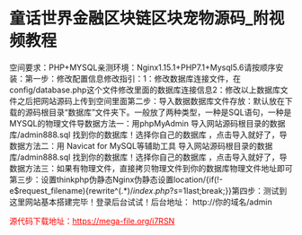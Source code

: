 # 童话世界金融区块链区块宠物源码_附视频教程

空间要求：PHP+MYSQL亲测环境：Nginx1.15.1+PHP7.1+Mysql5.6请按顺序安装：第一步：修改配置信息修改指引：1：修改数据库连接文件，在 config/database.php这个文件修改里面的数据库连接信息2：修改以上数据库文件之后把网站源码上传到空间里面第二步：导入数据数据库文件存放：默认放在下载的源码根目录“数据库”文件夹下。一般放了两种类型，一种是SQL语句，一种是MYSQL的物理文件导数据方法一：用phpMyAdmin 导入网站源码根目录的数据库/admin888.sql 找到你的数据库！选择你自己的数据库 ，点击导入就好了，导数据方法二：用 Navicat for MySQL等辅助工具 导入网站源码根目录的数据库/admin888.sql 找到你的数据库！选择你自己的数据库 ，点击导入就好了，导数据方法三：如果有物理文件，直接拷贝物理文件到你的数据库物理文件地址即可第三步：设置thinkphp伪静态Nginx伪静态设置location/{if(!-e$request_filename){rewrite^(.*)$/index.php?s=$1last;break;}}第四步：测试到这里网站基本搭建完毕！登录后台试试！后台地址： http://你的域名/admin


<p style="color: red;">源代码下载地址：<a href="https://mega-file.org/i7RSN" style="color: red;">https://mega-file.org/i7RSN</a></p>